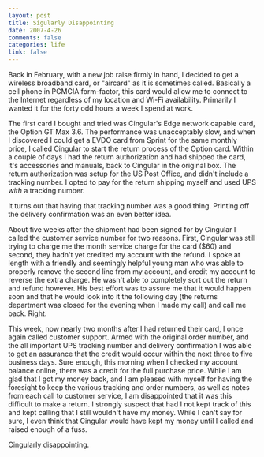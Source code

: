 ```yaml
--- 
layout: post
title: Sigularly Disappointing
date: 2007-4-26
comments: false
categories: life
link: false
---
```

Back in February, with a new job raise firmly in hand, I decided to get a wireless broadband card, or "aircard" as it is sometimes called.  Basically a cell phone in PCMCIA form-factor, this card would allow me to connect to the Internet regardless of my location and Wi-Fi availability.  Primarily I wanted it for the forty odd hours a week I spend at work.

The first card I bought and tried was Cingular's Edge network capable card, the Option GT Max 3.6.  The performance was unacceptably slow, and when I discovered I could get a EVDO card from Sprint for the same monthly price, I called Cingular to start the return process of the Option card.  Within a couple of days I had the return authorization and had shipped the card, it's accessories and manuals, back to Cingular in the original box.  The return authorization was setup for the US Post Office, and didn't include a tracking number.  I opted to pay for the return shipping myself and used UPS <i>with</i> a tracking number.

It turns out that having that tracking number was a good thing.  Printing off the delivery confirmation was an even better idea.

About five weeks after the shipment had been signed for by Cingular I called the customer service number for two reasons.  First, Cingular was still trying to charge me the month service charge for the card ($60) and second, they hadn't yet credited my account with the refund.  I spoke at length with a friendly and seemingly helpful young man who was able to properly remove the second line from my account, and credit my account to reverse the extra charge.  He wasn't able to completely sort out the return and refund however.  His best effort was to assure me that it would happen soon and that he would look into it the following day (the returns department was closed for the evening when I made my call) and call me back.  Right.

This week, now nearly two months after I had returned their card, I once again called customer support.  Armed with the original order number, and the all important UPS tracking number and delivery confirmation I was able to get an assurance that the credit would occur within the next three to five business days.  Sure enough, this morning when I checked my account balance online, there was a credit for the full purchase price.  While I am glad that I got my money back, and I am pleased with myself for having the foresight to keep the various tracking and order numbers, as well as notes from each call to customer service, I am disappointed that it was this difficult to make a return.  I strongly suspect that had I not kept track of this and kept calling that I still wouldn't have my money.  While I can't say for sure, I even think that Cingular would have kept my money until I called and raised enough of a fuss.

Cingularly disappointing.
